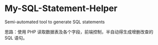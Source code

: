 # My-SQL-Statement-Helper
Semi-automated tool to generate SQL statements

思路：使用 PHP 读取数据表及各个字段，前端控制，半自动得生成增删改查的 SQL 语句。
